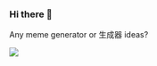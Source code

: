 ### Hi there 👋

Any meme generator or 生成器 ideas?

![](https://www.codewars.com/users/ShawTim/badges/large)
